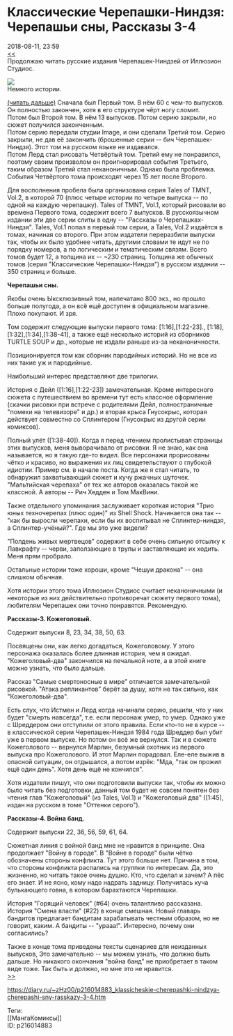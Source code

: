 Классические Черепашки-Ниндзя: Черепашьи сны, Рассказы 3-4
===========================================================

   
 2018-08-11, 23:59   
   [<<](Черепашки-ниндзя%20(1984)%20--%20Вторая%20жизнь,%20Слепое%20зрение)    
 Продолжаю читать русские издания Черепашек-Ниндзей от Иллюзион Студиос.   
   
   [![](https://i.imgur.com/lE29CPfl.jpg)](https://i.imgur.com/lE29CPf.jpg)     
 Немного истории.   
   
  [(читать дальше)](https://zHz00.diary.ru/p216014883.htm?index=1#linkmore216014883m1)    Сначала был Первый том. В нём 60 с чем-то выпусков. Он полностью закончен, хотя в его структуре чёрт ногу сломит.   
 Потом был Второй том. В нём 13 выпусков. Потом серию закрыли, но сюжет получился законченным.   
 Потом серию передали студии Image, и они сделали Третий том. Серию закрыли, не дав её закончить (брошенные серии -- бич Черепашек-Ниндзя). Этот том на русском языке не издавался.   
 Потом Лерд стал рисовать Четвёртый том. Третий ему не понравился, поэтому своим произволом он проигнорировал события Третьего, таким образом Третий стал неканоничным. Однако была проблемка. События Четвёртого тома происходят через 15 лет после Второго.   
   
 Для восполнения пробела была организована серия Tales of TMNT, Vol.2, в которой 70 (плюс четыре истории по четыре выпуска -- по одной на каждую черепашку). Tales of TMNT, Vol.1, который рисовали во времена Первого тома, содержит всего 7 выпусков. В русскоязычном издании эти две серии слиты в одну -- "Рассказы о Черепашках-Ниндзя". Tales, Vol.1 попал в первый том серии, а Tales, Vol.2 издаётся в томах, начиная со второго. При этом издатели переразбили выпуски так, чтобы их было удобнее читать, другими словами те идут не по порядку номеров, а по логическим и тематическим связям. Всего томов будет 12, а толщина их -- ~230 страниц. Толщина же обычных томов (серия "Классические Черепашки-Ниндзя") в русском издании -- 350 страниц и больше.   
   
  **Черепашьи сны.**    
   
 Якобы очень Ыксклюзивный том, напечатано 800 экз., но прошло больше полугода, а он всё ещё доступен в официальном магазине. Плохо покупают. И зря.   
   
 Том содержит следующие выпуски первого тома: [1:16],[1:22-23]., [1:18],[1:32],[1:34],[1:38-41], а также ещё несколько историй из сборников TURTLE SOUP и др., которые не издали раньше из-за неканоничности.   
   
 Позиционируется том как сборник пародийных историй. Но не все из них такие уж и пародийные.   
   
 Наибольший интерес представляют две трилогии.   
   
 История с Дейл ([1:16],[1:22-23]) замечательная. Кроме интересного сюжета с путешествием во времени тут есть классное оформление (скачки рисовки при встрече с родителями Дейл, полностраничные "помехи на телевизоре" и др.) и вторая крыса Гнусокрыс, которая действует совместно со Сплинтером (Гнусокрыс из другой серии комиксов).   
   
 Полный улёт ([1:38-40]). Когда я перед чтением пролистывал страницы этих выпусков, меня выворачивало от рисовки. Я не знаю, как она называется, но я такую где-то видел. Все персонажи прорисованы чётко и красиво, но выражения их лиц свидетельствуют о глубокой идиотии. Пример см. в начале поста. Когда же я стал читать, то обнаружил захватывающий сюжет и кучу ржачных шуточек. "Мальтийская черепаха" от тех же авторов оказалась такой же классной. А авторы -- Рич Хедден и Том МакВини.   
   
 Также отдельного упоминания заслуживает короткая история "Трио юных техночерепах (плюс один)" из Shell Shock. Начинается она так -- "как бы выросли черепахи, если бы их воспитывал не Сплинтер-ниндзя, а Сплинтер-учёный?". Где мы это уже видели?   
   
 "Полдень живых мертвецов" содержит в себе очень сильную отсылку к Лавкрафту -- черви, заползающие в трупы и заставляющие их ходить. Меня прям пробрало.   
   
 Остальные истории тоже хороши, кроме "Чешуи дракона" -- она слишком обычная.   
   
 Хотя истории этого тома Иллюзион Студиос считает неканоничными (и некоторые из них действительно противоречат сюжету первого тома), любителям Черепашек они точно понравятся. Рекомендую.   
   
  **Рассказы-3. Кожеголовый.**    
   
 Содержит выпуски 8, 23, 34, 38, 50, 63.   
   
 Посвящены они, как легко догадаться, Кожеголовому. У этого персонажа оказалась более длинная история, чем я ожидал. "Кожеголовый-два" закончился на печальной ноте, а в этой книге можно узнать, что было дальше.   
   
 Рассказ "Самые смертоносные в мире" отличается замечательной рисовкой. "Атака репликантов" берёт за душу, хотя не так сильно, как "Кожеголовый-два".   
   
 Есть слух, что Истмен и Лерд когда начинали серию, решили, что у них будет "смерть навсегда", т.е. если персонаж умер, то умер. Однако уже с Шреддером они отступили от этого правила. Если кто-то не в курсе -- в классической серии Черепашек-Ниндзя 1984 года Шреддер был убит уже в первом выпуске. Но потом он всё же вернулся. Так и в сюжете Кожеголового -- вернулся Марлин, безумный охотник из первого выпуска про Кожеголового. И этот Марлин порадовал. Еле-еле выжив в опасной ситуации, он отдышался, а потом изрёк: "Мда, "так он прожил ещё один день". Хотя день ещё не кончился".   
   
 Хотя издатели пишут, что они подготовили выпуски так, чтобы их можно было читать без подготовки, данный том будет не совсем понятен без чтения глав "Кожеголовый" (из Tales, Vol.1) и "Кожеголовый два" ([1:45], издан на русском в томе "Оттенки серого").   
   
  **Рассказы-4. Война банд.**    
   
 Содержит выпуски 22, 36, 56, 59, 61, 64.   
   
 Сюжетная линия с войной банд мне не нравится в принципе. Она продолжает "Войну в городе". В "Войне в городе" были чётко обозначены стороны конфликта. Тут этого больше нет. Причина в том, что стороны конфликта распались на группки по интересам. Да, это жизненно, но читать такое очень душно. Кто, что сделал и зачем? А пёс его знает. И не ясно, кому надо надрать задницу. Получилась куча булькающего говна, в котором барахтаются Черепашки.   
   
 История "Горящий человек" (#64) очень талантливо рассказана.   
 История "Смена власти" (#22) в конце смешная. Новый главарь бандитов предлагает бандитам зарабатывать честным образом, но не говорит, каким. А бандиты -- "урааа!". Интересно, почему они согласились?   
   
 Также в конце тома приведены тексты сценариев для неизданных выпусков, Это замечательно -- мы можем узнать, что должно быть дальше. Но никакого окончания "война банд" не приобретает в таком виде тоже. Так быть и должно, но мне это не нравится.     
  [>>](TMNT%20Adventures%20тома%201-6%20(русское%20издание))    
    
 <https://diary.ru/~zHz00/p216014883_klassicheskie-cherepashki-nindzya-cherepashi-sny-rasskazy-3-4.htm>   
   
 Теги:   
 [[МангаКомиксы]]   
 ID: p216014883